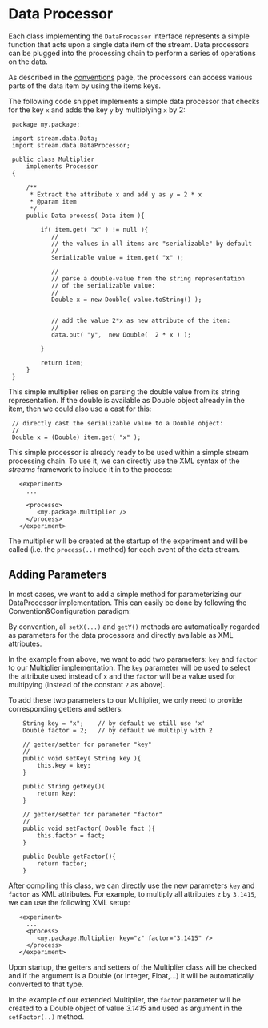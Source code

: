 Data Processor
==============

Each class implementing the `DataProcessor` interface represents a simple
function that acts upon a single data item of the stream. Data processors
can be plugged into the processing chain to perform a series of operations
on the data.

As described in the [conventions](convention.html) page, the processors can
access various parts of the data item by using the items keys.

The following code snippet implements a simple data processor that checks
for the key `x` and adds the key `y` by multiplying `x` by 2:

     package my.package;

     import stream.data.Data;
     import stream.data.DataProcessor;

     public class Multiplier
         implements Processor 
     {

         /**
          * Extract the attribute x and add y as y = 2 * x
          * @param item
          */
         public Data process( Data item ){
             
             if( item.get( "x" ) != null ){
                //
                // the values in all items are "serializable" by default
                //
                Serializable value = item.get( "x" );

                //
                // parse a double-value from the string representation
                // of the serializable value:
                //
                Double x = new Double( value.toString() );
                
                
                // add the value 2*x as new attribute of the item:
                //
                data.put( "y",  new Double(  2 * x ) );

             }
             
             return item;
         }
     }

This simple multiplier relies on parsing the double value from its string
representation. If the double is available as Double object already in the
item, then we could also use a cast for this:

     // directly cast the serializable value to a Double object:
     //
     Double x = (Double) item.get( "x" );


This simple processor is already ready to be used within a simple stream
processing chain. To use it, we can directly use the XML syntax of the *streams*
framework to include it in to the process:

       <experiment>
         ...
         
         <processo>
            <my.package.Multiplier />
         </process>
       </experiment>

The multiplier will be created at the startup of the experiment and will be
called (i.e. the `process(..)` method) for each event of the data stream.


Adding Parameters
-----------------

In most cases, we want to add a simple method for parameterizing our DataProcessor
implementation. This can easily be done by following the Convention&Configuration
paradigm:

By convention, all `setX(...)` and `getY()` methods are automatically regarded as
parameters for the data processors and directly available as XML attributes.

In the example from above, we want to add two parameters: `key` and `factor` to
our Multiplier implementation. The `key` parameter will be used to select the
attribute used instead of `x` and the `factor` will be a value used for multipying
(instead of the constant `2` as above).

To add these two parameters to our Multiplier, we only need to provide corresponding
getters and setters:

        String key = "x";    // by default we still use 'x'
        Double factor = 2;   // by default we multiply with 2

        // getter/setter for parameter "key"
        //
        public void setKey( String key ){
            this.key = key;
        }

        public String getKey()(
            return key;
        }

        // getter/setter for parameter "factor"
        // 
        public void setFactor( Double fact ){
            this.factor = fact;
        }

        public Double getFactor(){
            return factor;
        }
        
After compiling this class, we can directly use the new parameters `key` and `factor`
as XML attributes. For example, to multiply all attributes `z` by `3.1415`, we can
use the following XML setup:

       <experiment>
         ...
         <process>
            <my.package.Multiplier key="z" factor="3.1415" />
         </process>
       </experiment>

Upon startup, the getters and setters of the Multiplier class will be checked and
if the argument is a Double (or Integer, Float,...) it will be automatically converted
to that type.

In the example of our extended Multiplier, the `factor` parameter will be created to
a Double object of value *3.1415* and used as argument in the `setFactor(..)` method.



